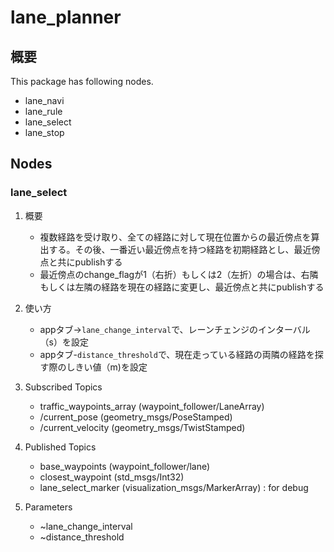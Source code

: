 # lane_planner

## 概要

This package has following nodes.
- lane_navi
- lane_rule
- lane_select
- lane_stop

## Nodes

### lane_select

1. 概要

    - 複数経路を受け取り、全ての経路に対して現在位置からの最近傍点を算出する。その後、一番近い最近傍点を持つ経路を初期経路とし、最近傍点と共にpublishする
    - 最近傍点のchange_flagが1（右折）もしくは2（左折）の場合は、右隣もしくは左隣の経路を現在の経路に変更し、最近傍点と共にpublishする

1. 使い方
    - appタブ->`lane_change_interval`で、レーンチェンジのインターバル（s）を設定
    - appタブ-`distance_threshold`で、現在走っている経路の両隣の経路を探す際のしきい値（m)を設定

1. Subscribed Topics

    - traffic_waypoints_array (waypoint_follower/LaneArray)
    - /current_pose (geometry_msgs/PoseStamped)
    - /current_velocity (geometry_msgs/TwistStamped)
    
1. Published Topics

    - base_waypoints (waypoint_follower/lane)
    - closest_waypoint (std_msgs/Int32)
    - lane_select_marker (visualization_msgs/MarkerArray) : for debug
    
1. Parameters

    - ~lane_change_interval
    - ~distance_threshold


